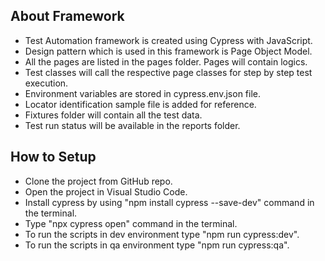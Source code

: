 ## About Framework
* Test Automation framework is created using Cypress with JavaScript.
* Design pattern which is used in this framework is Page Object Model.
* All the pages are listed in the pages folder. Pages will contain logics.
* Test classes will call the respective page classes for step by step test execution.
* Environment variables are stored in cypress.env.json file.
* Locator identification sample file is added for reference.
* Fixtures folder will contain all the test data.
* Test run status will be available in the reports folder.

## How to Setup
* Clone the project from GitHub repo.
* Open the project in Visual Studio Code.
* Install cypress by using "npm install cypress --save-dev" command in the terminal.
* Type "npx cypress open" command in the terminal.
* To run the scripts in dev environment type "npm run cypress:dev".
* To run the scripts in qa environment type "npm run cypress:qa".